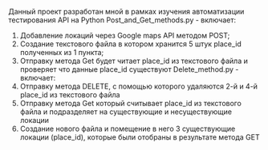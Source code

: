 Данный проект разработан мной в рамках изучения автоматизации тестирования API на Python
Post_and_Get_methods.py - включает: 
1. Добавление локаций через Google maps API методом POST;
2. Создание текстового файла в котором хранится 5 штук place_id полученных из 1 пункта;
3. Отправку метода Get будет читает place_id из текстового файла и проверяет что данные place_id существуют
Delete_method.py - включает:
1. Отправку метода DELETE,  с помощью которого удаляются 2-й и 4-й place_id из текстового файла
2. Отправку метода Get который считывает place_id из текстового файла и подразделяет на существующие и несуществующие локации
3. Создание нового файла и помещение в него 3 существующие локации (place_id), которые были отобраны в результате метода GET
